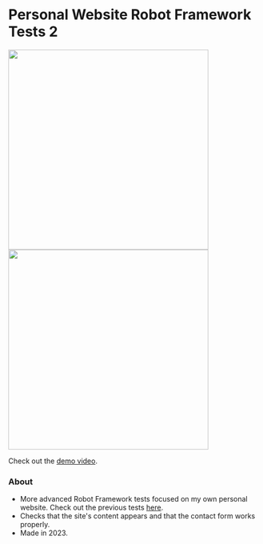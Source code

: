 # Personal Website Robot Framework Tests 2

<img src="https://images.squarespace-cdn.com/content/v1/587b630aebbd1ab22efeeb6b/9c793340-7f53-4a92-90fe-99921f580989/2.png?format=2500w" height="400"/>
<img src="https://images.squarespace-cdn.com/content/v1/587b630aebbd1ab22efeeb6b/52f189c4-e12e-4fc4-97ff-d09d25f868e4/1.png?format=2500w" height="400"/>

Check out the [demo video](https://youtu.be/6Avcf4xh6cw).

### About

- More advanced Robot Framework tests focused on my own personal website. Check out the previous tests [here](https://github.com/KrisHHFI/Personal-Website-Robot-Framework-Tests).
- Checks that the site's content appears and that the contact form works properly.
- Made in 2023.
